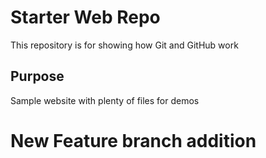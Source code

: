 # Starter Web Repo

This repository is for showing how Git and GitHub work

## Purpose

Sample website with plenty of files for demos

# New Feature branch addition
